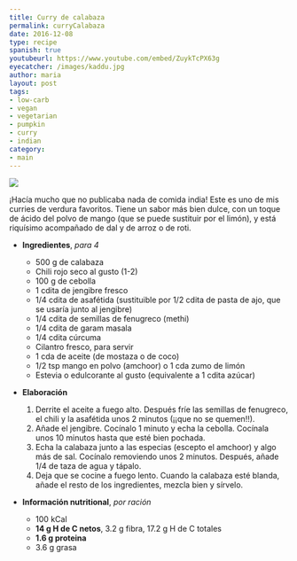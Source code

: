```yaml
---
title: Curry de calabaza
permalink: curryCalabaza
date: 2016-12-08
type: recipe
spanish: true
youtubeurl: https://www.youtube.com/embed/ZuykTcPX63g
eyecatcher: /images/kaddu.jpg
author: maria
layout: post
tags:
- low-carb
- vegan
- vegetarian
- pumpkin
- curry
- indian
category:
- main
---
```


<img src="https://farm6.staticflickr.com/5564/31662699386_64cef758be_o_d.jpg" />


¡Hacía mucho que no publicaba nada de comida india! Este es uno de mis curries de verdura favoritos. Tiene un sabor más bien dulce, con un toque de ácido del polvo de mango (que se puede sustituir por el limón), y está riquísimo acompañado de dal y de arroz o de roti. 


* **Ingredientes**, _para 4_
  - 500 g de calabaza
  - Chili rojo seco al gusto (1-2)
  - 100 g de cebolla
  - 1 cdita de jengibre fresco
  - 1/4 cdita de asafétida (sustituible por 1/2 cdita de pasta de ajo, que se usaría junto al jengibre)
  - 1/4 cdita de semillas de fenugreco (methi)
  - 1/4 cdita de garam masala
  - 1/4 cdita cúrcuma
  - Cilantro fresco, para servir
  - 1 cda de aceite (de mostaza o de coco)
  - 1/2 tsp mango en polvo (amchoor) o 1 cda zumo de limón
  - Estevia o edulcorante al gusto (equivalente a 1 cdita azúcar)



* **Elaboración**
  1. Derrite el aceite a fuego alto. Después fríe las semillas de fenugreco, el chili y la asafétida unos 2 minutos (¡¡que no se quemen!!).
  2. Añade el jengibre. Cocínalo 1 minuto y echa la cebolla. Cocínala unos 10 minutos hasta que esté bien pochada.
  3. Echa la calabaza junto a las especias (escepto el amchoor) y algo más de sal. Cocínalo removiendo unos 2 minutos. Después, añade 1/4 de taza de agua y tápalo.
  4. Deja que se cocine a fuego lento. Cuando la calabaza esté blanda, añade el resto de los ingredientes, mezcla bien y sírvelo.



* **Información nutritional**, _por ración_
  * 100 kCal
  * **14 g H de C netos**, 3.2 g fibra, 17.2 g H de C totales
  * **1.6 g proteina**
  * 3.6 g grasa
